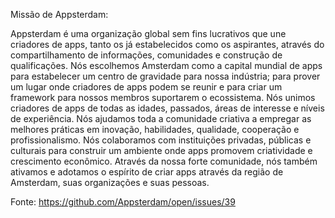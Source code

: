 Missão de Appsterdam:

Appsterdam é uma organização global sem fins lucrativos que une criadores de apps, tanto os já estabelecidos como os aspirantes, através do compartilhamento de informações, comunidades e construção de qualificações. Nós escolhemos Amsterdam como a capital mundial de apps para estabelecer um centro de gravidade para nossa indústria; para prover um lugar onde criadores de apps podem se reunir e para criar um framework para nossos membros suportarem o ecossistema.
Nós unimos criadores de apps de todas as idades, passados, áreas de interesse e níveis de experiência. Nós ajudamos toda a comunidade criativa a empregar as melhores práticas em inovação, habilidades, qualidade, cooperação e profissionalismo. Nós colaboramos com instituições privadas, públicas e culturais para construir um ambiente onde apps promovem criatividade e crescimento econômico. Através da nossa forte comunidade, nós também ativamos e adotamos o espírito de criar apps através da região de Amsterdam, suas organizações e suas pessoas.

Fonte: https://github.com/Appsterdam/open/issues/39
